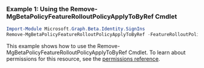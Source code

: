 ### Example 1: Using the Remove-MgBetaPolicyFeatureRolloutPolicyApplyToByRef Cmdlet
```powershell
Import-Module Microsoft.Graph.Beta.Identity.SignIns
Remove-MgBetaPolicyFeatureRolloutPolicyApplyToByRef -FeatureRolloutPolicyId $featureRolloutPolicyId -DirectoryObjectId $directoryObjectId
```
This example shows how to use the Remove-MgBetaPolicyFeatureRolloutPolicyApplyToByRef Cmdlet.
To learn about permissions for this resource, see the [permissions reference](/graph/permissions-reference).
